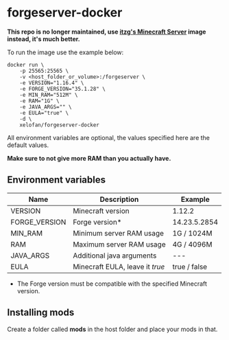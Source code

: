 # forgeserver-docker

**This repo is no longer maintained, use [itzg's Minecraft Server](https://hub.docker.com/r/itzg/minecraft-server) image instead, it's much better.**

To run the image use the example below:
```
docker run \
    -p 25565:25565 \
    -v <host_folder_or_volume>:/forgeserver \
    -e VERSION="1.16.4" \
    -e FORGE_VERSION="35.1.28" \
    -e MIN_RAM="512M" \
    -e RAM="1G" \
    -e JAVA_ARGS="" \
    -e EULA="true" \
    -d \
    xelofan/forgeserver-docker
```
All environment variables are optional, the values specified here are the default values.

**Make sure to not give more RAM than you actually have.**
## Environment variables
| Name | Description | Example |
| --- | --- | ---
| VERSION | Minecraft version | 1.12.2 |
| FORGE_VERSION | Forge version* | 14.23.5.2854 |
| MIN_RAM | Minimum server RAM usage | 1G / 1024M |
| RAM | Maximum server RAM usage | 4G / 4096M |
| JAVA_ARGS | Additional java arguments | --- |
| EULA | Minecraft EULA, leave it *true* | true / false |
* The Forge version must be compatible with the specified Minecraft version.

## Installing mods
Create a folder called **mods** in the host folder and place your mods in that.
